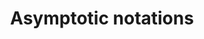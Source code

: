 ---
title: "Asymptotic notations"
published: true
morea_id: reading-screencast-3a
morea_summary: "Notations for this analysis"
morea_type: reading
morea_sort_order: 1
morea_url: https://www.youtube.com/watch?v=y86z2OrIYQQ
morea_labels:
 - Screencast
 - Suthers
 - 12 min
---